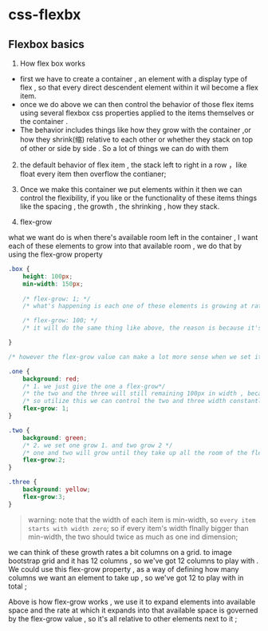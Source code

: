 # css-flexbx

## Flexbox basics

1. How flex box works 

* first we have to create a container , an element with a display type of flex , so that every direct descendent element within it wil become a flex item. 
* once we do above we can then control the behavior of those flex items using several flexbox css properties applied to the items themselves or the container .
* The behavior includes things like how they grow with the container ,or how they shrink(缩) relative to each other or whether they stack on top of other or side by side . So a lot of things we can do with them 

2. the default behavior of flex item , the stack left to right in a row  ，like float every item then overflow the contianer;

3. Once we make this container we put elements within it then we can control the flexibility, if you like or the functionality of these items things like the spacing , the growth , the shrinking , how they stack. 

2. flex-grow

what we want do is when there's available room left in the container , I want each of these elements to grow into that available room , we do that by using the flex-grow property 

```css
.box {
    height: 100px;
    min-width: 150px;
    
    /* flex-grow: 1; */
    /* what's happening is each one of these elements is growing at rate of 1 and all items grow and get the same rate to take up all the available room in the container  */

    /* flex-grow: 100; */
    /* it will do the same thing like above, the reason is because it's kind of like a growth rate, and right now we're giving all the boxes the same groth rate so they're all growing to the same dimensions */

}

/* however the flex-grow value can make a lot more sense when we set it to a different one on each of flex items , so let's remove the flex-grow in the .box class. and add it ti each one of flex item individually , and give them different flex grow rate */

.one {
    background: red;
    /* 1. we just give the one a flex-grow*/
    /* the two and the three will still remaining 100px in width , because that's a minimum width , but the one is currently growing and it taken up all the extra room */
    /* so utilize this we can control the two and three width constantly, and the one will respectively with the window */ 
    flex-grow: 1;
}

.two {
    background: green;
    /* 2. we set one grow 1. and two grow 2 */
    /* one and two will grow until they take up all the room of the flex container, but two grow twice as much as  one */
    flex-grow:2;
}

.three {
    background: yellow;
    flex-grow:3;
}


```
> warning: note that the width of each item is min-width, so `every item starts with width zero`; so if every item's width flnally bigger than min-width, the two should twice as much as one ind dimension;

we can think of these growth rates a bit columns on a grid. to image bootstrap grid and it has 12 columns , so we've got 12 columns to play with . We could use this flex-grow property , as a way of defining how many columns we want an element to take up , so we've got 12 to play with in total ;

Above is how flex-grow works , we use it to expand elements into available space and the rate at which it expands into that available space is governed by the flex-grow value , so it's all relative to other elements next to it ;